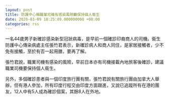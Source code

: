 ```yaml
---
layout: post
title: 防護中心稱職業司機有感染風險籲保持個人衞生
date: 2020-03-09 18:25:09.000000000 +08:00
categories: rss
---
```


一名44歲男子新確診感染新型冠狀病毒，是早前一個確診印裔商人的司機。衞生防護中心傳染病處主任張竹君表示，新確診病人和商人同住，是家居接觸者，少不免有接觸，至於有否一起用膳，要再了解。

張竹君說，職業司機有感染的風險，早前日本亦有司機接載內地旅客後確診，建議職業司機要保持個人衞生。

另外，多個確診患者與一個印度旅行團有關，張竹君說有關旅行團由加拿大人舉辦，但有港人參加，所有印度行程交由印度方面跟進，又說已追蹤所有在港的團友，12人中有5人成為確診個案，其餘8人在外地。
